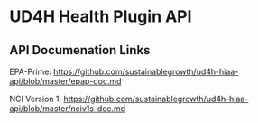 # UD4H Health Plugin API 

## API Documenation Links
EPA-Prime: https://github.com/sustainablegrowth/ud4h-hiaa-api/blob/master/epap-doc.md

NCI Version 1: https://github.com/sustainablegrowth/ud4h-hiaa-api/blob/master/nciv1s-doc.md

